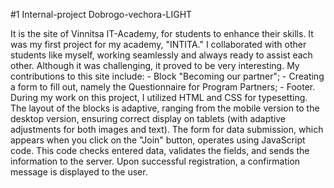 #1 Internal-project Dobrogo-vechora-LIGHT

   It is the site of Vinnitsa IT-Academy, for students to enhance their skills. It was my first project for my academy, "INTITA." 
I collaborated with other students like myself, working seamlessly and always ready to assist each other. 
Although it was challenging, it proved to be very interesting.
   My contributions to this site include:
      - Block "Becoming our partner";
      - Creating a form to fill out, namely the Questionnaire for Program Partners;
      - Footer.
   During my work on this project, I utilized HTML and CSS for typesetting.
The layout of the blocks is adaptive, ranging from the mobile version to the desktop version, ensuring correct display on tablets (with adaptive adjustments for both images and text).
The form for data submission, which appears when you click on the "Join" button, operates using JavaScript code.
This code checks entered data, validates the fields, and sends the information to the server.
Upon successful registration, a confirmation message is displayed to the user.
